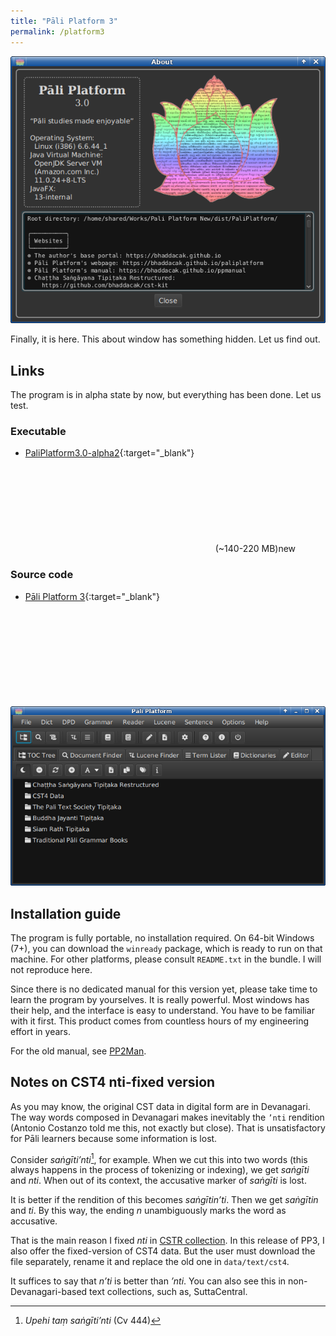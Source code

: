 ```yaml
---
title: "Pāli Platform 3"
permalink: /platform3
---
```


![Pāli Platform 3's About](/assets/images/platform3-about-dark.png)

Finally, it is here. This about window has something hidden. Let us find out.

## Links

The program is in alpha state by now, but everything has been done. Let us test.

### Executable

- [PaliPlatform3.0-alpha2](https://github.com/bhaddacak/paliplatform/releases){:target="\_blank"} <svg class="icon"><use xlink:href="/assets/fontawesome/custom.svg#github-alt"></use></svg> (~140-220 MB)<span class="label label-green">new</span>

### Source code

- [Pāli Platform 3](https://github.com/bhaddacak/paliplatform){:target="\_blank"} <svg class="icon"><use xlink:href="/assets/fontawesome/custom.svg#github-alt"></use></svg>

![Pāli Platform 3's main screen](/assets/images/platform3-main-dark.png)

## Installation guide

The program is fully portable, no installation required. On 64-bit Windows (7+), you can download the `winready` package, which is ready to run on that machine. For other platforms, please consult `README.txt` in the bundle. I will not reproduce here.

Since there is no dedicated manual for this version yet, please take time to learn the program by yourselves. It is really powerful. Most windows has their help, and the interface is easy to understand. You have to be familiar with it first. This product comes from countless hours of my engineering effort in years. 

For the old manual, see [PP2Man](ppmanual).

## Notes on CST4 nti-fixed version

As you may know, the original CST data in digital form are in Devanagari. The way words composed in Devanagari makes inevitably the `’nti` rendition (Antonio Costanzo told me this, not exactly but close). That is unsatisfactory for Pāli learners because some information is lost.

Consider *saṅgīti’nti*[^Cv444], for example. When we cut this into two words (this always happens in the process of tokenizing or indexing), we get *saṅgīti* and *nti*. When out of its context, the accusative marker of *saṅgīti* is lost.

[^Cv444]: *Upehi taṃ saṅgīti’nti* (Cv 444)

It is better if the rendition of this becomes *saṅgītin’ti*. Then we get *saṅgītin* and *ti*. By this way, the ending *n* unambiguously marks the word as accusative.

That is the main reason I fixed *nti* in [CSTR collection](cstpage). In this release of PP3, I also offer the fixed-version of CST4 data. But the user must download the file separately, rename it and replace the old one in `data/text/cst4`.

It suffices to say that *n’ti* is better than *’nti*. You can also see this in non-Devanagari-based text collections, such as, SuttaCentral.
